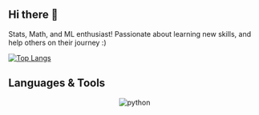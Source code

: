## Hi there 👋

Stats, Math, and ML enthusiast! 
Passionate about learning new skills, and help others on their journey :) 

[![Top Langs](https://github-readme-stats.vercel.app/api/top-langs/?username=rmateusc)](https://github.com/rmateusc/github-readme-stats)

## Languages & Tools
<div align="center">
<img src="https://img.shields.io/badge/Python-3776AB?style=for-the-badge&logo=python&logoColor=white" alt="python" />
